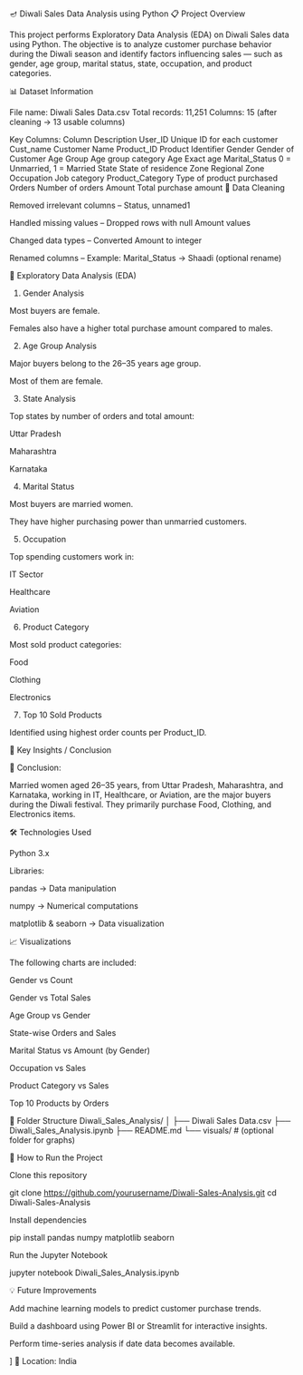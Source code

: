 🪔 Diwali Sales Data Analysis using Python
📋 Project Overview

This project performs Exploratory Data Analysis (EDA) on Diwali Sales data using Python.
The objective is to analyze customer purchase behavior during the Diwali season and identify factors influencing sales — such as gender, age group, marital status, state, occupation, and product categories.

📊 Dataset Information

File name: Diwali Sales Data.csv
Total records: 11,251
Columns: 15 (after cleaning → 13 usable columns)

Key Columns:
Column	Description
User_ID	Unique ID for each customer
Cust_name	Customer Name
Product_ID	Product Identifier
Gender	Gender of Customer
Age Group	Age group category
Age	Exact age
Marital_Status	0 = Unmarried, 1 = Married
State	State of residence
Zone	Regional Zone
Occupation	Job category
Product_Category	Type of product purchased
Orders	Number of orders
Amount	Total purchase amount
🧹 Data Cleaning

Removed irrelevant columns – Status, unnamed1

Handled missing values – Dropped rows with null Amount values

Changed data types – Converted Amount to integer

Renamed columns – Example: Marital_Status → Shaadi (optional rename)

🧠 Exploratory Data Analysis (EDA)
1. Gender Analysis

Most buyers are female.

Females also have a higher total purchase amount compared to males.

2. Age Group Analysis

Major buyers belong to the 26–35 years age group.

Most of them are female.

3. State Analysis

Top states by number of orders and total amount:

Uttar Pradesh

Maharashtra

Karnataka

4. Marital Status

Most buyers are married women.

They have higher purchasing power than unmarried customers.

5. Occupation

Top spending customers work in:

IT Sector

Healthcare

Aviation

6. Product Category

Most sold product categories:

Food

Clothing

Electronics

7. Top 10 Sold Products

Identified using highest order counts per Product_ID.

🧾 Key Insights / Conclusion

🎯 Conclusion:

Married women aged 26–35 years, from Uttar Pradesh, Maharashtra, and Karnataka, working in IT, Healthcare, or Aviation, are the major buyers during the Diwali festival.
They primarily purchase Food, Clothing, and Electronics items.

🛠️ Technologies Used

Python 3.x

Libraries:

pandas → Data manipulation

numpy → Numerical computations

matplotlib & seaborn → Data visualization

📈 Visualizations

The following charts are included:

Gender vs Count

Gender vs Total Sales

Age Group vs Gender

State-wise Orders and Sales

Marital Status vs Amount (by Gender)

Occupation vs Sales

Product Category vs Sales

Top 10 Products by Orders

📂 Folder Structure
Diwali_Sales_Analysis/
│
├── Diwali Sales Data.csv
├── Diwali_Sales_Analysis.ipynb
├── README.md
└── visuals/              # (optional folder for graphs)

🚀 How to Run the Project

Clone this repository

git clone https://github.com/yourusername/Diwali-Sales-Analysis.git
cd Diwali-Sales-Analysis


Install dependencies

pip install pandas numpy matplotlib seaborn


Run the Jupyter Notebook

jupyter notebook Diwali_Sales_Analysis.ipynb

💡 Future Improvements

Add machine learning models to predict customer purchase trends.

Build a dashboard using Power BI or Streamlit for interactive insights.

Perform time-series analysis if date data becomes available.


]
📍 Location: India
